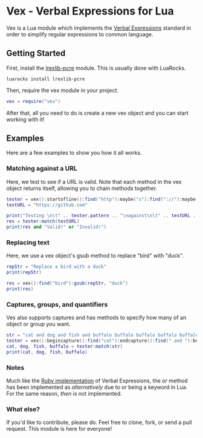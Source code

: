 Vex - Verbal Expressions for Lua
================================
Vex is a Lua module which implements the [Verbal Expressions](https://github.com/VerbalExpressions/) standard in order to simplify regular expressions to common language.

## Getting Started
First, install the [lrexlib-pcre](https://github.com/rrthomas/lrexlib/) module. This is usually done with LuaRocks.
```
luarocks install lrexlib-pcre
```
Then, require the vex module in your project.
```Lua
vex = require("vex")
```
After that, all you need to do is create a new vex object and you can start working with it!

## Examples
Here are a few examples to show you how it all works.

### Matching against a URL
Here, we test to see if a URL is valid. Note that each method in the vex object returns itself, allowing you to chain methods together.
```Lua
tester = vex():startofline():find("http"):maybe("s"):find("://"):maybe("www."):anythingbut(" "):endofline()
testURL = "https://github.com"

print("Testing \n\t" .. tester.pattern .. "\nagainst\n\t" .. testURL .. "\n")
res = tester:match(testURL)
print(res and "Valid!" or "Invalid!")
```

### Replacing text
Here, we use a vex object's gsub method to replace "bird" with "duck".
```Lua
repStr = "Replace a bird with a duck"
print(repStr)

res = vex():find("bird"):gsub(repStr, "duck")
print(res)
```

### Captures, groups, and quantifiers
Vex also supports captures and has methods to specify how many of an object or group you want.
```Lua
str = "cat and dog and fish and buffalo buffalo buffalo buffalo buffalo buffalo"
tester = vex():begincapture():find("cat"):endcapture():find(" and "):begincapture():find("dog"):endcapture():find(" and "):begincapture():find("fish"):endcapture():find(" and "):begincapture():begingroup():find("buffalo"):maybe(" "):endgroup():nomorethan(3):endcapture():anything()
cat, dog, fish, buffalo = tester:match(str)
print(cat, dog, fish, buffalo)
```

### Notes
Much like the [Ruby implementation](https://github.com/ryan-endacott/verbal_expressions) of Verbal Expressions, the *or* method has been implemented as *alternatively* due to *or* being a keyword in Lua. For the same reason, *then* is not implemented.

### What else?
If you'd like to contribute, please do. Feel free to clone, fork, or send a pull request. This module is here for everyone!
